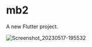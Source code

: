 # mb2

A new Flutter project.

![Screenshot_20230517-195532](https://github.com/smit11001/video_player/assets/113500028/0770c630-e8b3-4d9c-b9eb-b54bc2f78b14)



